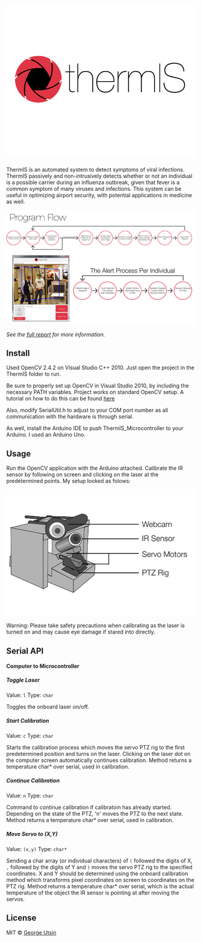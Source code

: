 # ![ThermIS](media/promo.png)

ThermIS is an automated system to detect symptoms of viral infections. ThermIS passively and non-intrusively detects whether or not an individual is a possible carrier during an influenza outbreak, given that fever is a common symptom of many viruses and infections. This system can be useful in optimizing airport security, with potential applications in medicine as well.

![ThermIS Program Flow](media/flow.png)

*See the [full report](https://github.com/georgeutsin/ThermIS/blob/master/media/report.pdf) for more information.*


## Install

Used OpenCV 2.4.2 on Visual Studio C++ 2010. Just open the project in the ThermIS folder to run.

Be sure to properly set up OpenCV in Visual Studio 2010, by including the necessary PATH variables. Project works on standard OpenCV setup.
A tutorial on how to do this can be found [here](http://docs.opencv.org/2.4/doc/tutorials/introduction/windows_visual_studio_Opencv/windows_visual_studio_Opencv.html)

Also, modify SerialUtil.h to adjust to your COM port number as all communication with the hardware is through serial.

As well, install the Arduino IDE to push ThermIS_Microcontroller to your Arduino. I used an Arduino Uno. 


## Usage

Run the OpenCV application with the Arduino attached. Calibrate the IR sensor by following on screen and clicking on the laser at the predetermined points. My setup looked as folows:

![ThermIS Setup](media/setup.jpg)

Warning: Please take safety precautions when calibrating as the laser is turned on and may cause eye damage if stared into directly.

## Serial API

#### Computer to Microcontroller
##### Toggle Laser

Value: `l`
Type: `char` 

Toggles the onboard laser on/off.

##### Start Calibration

Value: `c`
Type: `char`  

Starts the calibration process which moves the servo PTZ rig to the first predetermined position and turns on the laser. Clicking on the laser dot on the computer screen automatically continues calibration. Method returns a temperature char* over serial, used in calibration.

##### Continue Calibration

Value: `n`
Type: `char`  

Command to continue calibration if calibratoin has already started. Depending on the state of the PTZ, 'n' moves the PTZ to the next state. Method returns a temperature char* over serial, used in calibration.

##### Move Servo to (X,Y)

Value: `(x,y)`
Type: `char*`  

Sending a char array (or individual characters) of `(` followed the digits of X, `,` followed by the digits of Y and `)` moves the servo PTZ rig to the specified coordinates. X and Y should be determined using the onboard calibration method which transforms pixel coordinates on screen to coordinates on the PTZ rig. Method returns a temperature char* over serial, which is the actual temperature of the object the IR sensor is pointing at after moving the servos.



## License

MIT © [George Utsin](http://georgeutsin.com)
